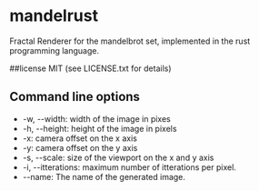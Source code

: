 # mandelrust
Fractal Renderer for the mandelbrot set, implemented in the rust programming language.

##license
MIT (see LICENSE.txt for details)

## Command line options
- -w, --width: width of the image in pixes
- -h, --height: height of the image in pixels
- -x: camera offset on the x axis
- -y: camera offset on the y axis
- -s, --scale: size of the viewport on the x and y axis
- -i, --itterations: maximum number of itterations per pixel.
- --name: The name of the generated image.

